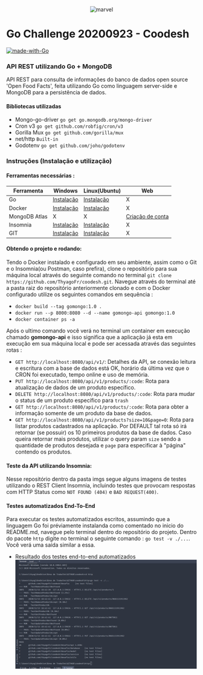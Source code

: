 
<div  align="center">
    <img  src="https://miro.medium.com/max/700/1*XtU2ByqGUYD4O5TQuS2CxQ.png"  alt="marvel"  width="320"/>
</div>

# Go Challenge 20200923 - Coodesh
[![made-with-Go](https://img.shields.io/badge/Made%20with-Go-1f425f.svg)](http://golang.org)


### API REST utilizando Go + MongoDB

API REST para consulta de informações do banco de dados open source 'Open Food Facts', feita utilizando Go como 
linguagem server-side e MongoDB para a persistência de dados.

#### Bibliotecas utilizadas

- Mongo-go-driver `go get go.mongodb.org/mongo-driver`
- Cron v3 `go get github.com/robfig/cron/v3`
- Gorilla Mux `go get github.com/gorilla/mux`
- net/http `Built-in`
- Godotenv `go get github.com/joho/godotenv`

### Instruções (Instalação e utilização)

#### Ferramentas necessárias :

| Ferramenta  |  Windows  |   Linux(Ubuntu)  |    Web  | 
| ------------------- | ------------------- | ------------------- |  ------------------- | 
|  Go |   [Instalação](https://golang.org/doc/install) |  [Instalação](https://golang.org/doc/install) |   X |
|  Docker |  [Instalação](https://br.openfoodfacts.org/data) | [Instalação](https://www.digitalocean.com/community/tutorials/how-to-install-and-use-docker-on-ubuntu-20-04-pt)  |  X |
|  MongoDB Atlas | X|X | [Criação de conta](https://www.mongodb.com/try) | 
|  Insomnia |  [Instalação](https://insomnia.rest/download/) | [Instalação](https://snapcraft.io/insomnia)  |   X |
|  GIT |  [Instalação](https://git-scm.com/downloads) | [Instalação](https://git-scm.com/downloads)  |   X |

#### Obtendo o projeto e rodando:

Tendo o Docker instalado e configurado em seu ambiente, assim como o Git e o Insomnia(ou Postman, caso prefira), 
clone o repositório para sua máquina local através do seguinte comando no terminal `git clone https://github.com/ThyagoFr/coodesh.git`.
Navegue através do terminal até a pasta raiz do repositório anteriormente clonado e com o Docker configurado utilize os seguintes comandos em sequência :
- `docker build --tag gomongo:1.0 .`
- `docker run --p 8000:8080 --d --name gomongo-api gomongo:1.0`
- `docker container ps -a`

Após o ultimo comando você verá no terminal um container em execução chamado **gomongo-api** e isso significa que a aplicação já esta em 
execução em sua máquina local e pode ser acessada através das seguintes rotas :

- `GET http://localhost:8080/api/v1/`: Detalhes da API, se conexão leitura e escritura com a base de dados está OK, horário da última vez que o CRON foi executado, tempo online e uso de memória.
- `PUT http://localhost:8080/api/v1/products/:code`: Rota para atualização de dados de um produto específico.
- `DELETE http://localhost:8080/api/v1/products/:code`: Rota para mudar o status de um produto específico para `trash`
- `GET http://localhost:8080/api/v1/products/:code`: Rota para obter a informação somente de um produto da base de dados.
- `GET http://localhost:8080/api/v1/products?size=10&page=0`: Rota para listar produtos cadastrados na aplicação. Por DEFAULT tal rota só irá retornar (se possuir) os 
10 primeiros produtos da base de dados. Caso queira retornar mais produtos, utilizar o query param `size` sendo a quantidade de produtos
desejada e `page` para especificar à "página" contendo os produtos. 

#### Teste da API utilizando Insomnia:

Nesse repositório dentro da pasta imgs segue alguns imagens de testes utilizando o REST Client Insomnia, incluindo testes que provocam
respostas com HTTP Status como `NOT FOUND (404)` e `BAD REQUEST(400)`.

<!---
- Buscando produtos
![Buscando todos os produtos](https://github.com/thyagofr/coodesh/blob/main/imgs/GETALL.png?raw=true)
- Buscando produtos (Paginação com size específico)
![Buscando todos os produtos](https://github.com/thyagofr/coodesh/blob/main/imgs/GETALL-PAGINATE.png?raw=true)
- Buscando produto por código (OK)
![Buscando todos os produtos](https://github.com/thyagofr/coodesh/blob/main/imgs/GETPRODUCT-OK.png?raw=true)
- Buscando produto por código (NOT FOUND)
![Buscando todos os produtos](https://github.com/thyagofr/coodesh/blob/main/imgs/GETPRODUCT-NOTFOUND.png?raw=true)
- Removendo produto por codigo (OK)
![Buscando todos os produtos](https://github.com/thyagofr/coodesh/blob/main/imgs/DELETEPRODUCT-OK.png?raw=true)
- Removendo produto por codigo (NOT FOUND)
![Buscando todos os produtos](https://github.com/thyagofr/coodesh/blob/main/imgs/DELETEPRODUCT-NOTFOUND.png?raw=true)
- Editando produto por código (NOT FOUND)
![Buscando todos os produtos](https://github.com/thyagofr/coodesh/blob/main/imgs/PUTPRODUCT-NOTFOUND.png?raw=true)
- Editando produto por codigo (OK)
![Buscando todos os produtos](https://github.com/thyagofr/coodesh/blob/main/imgs/PUTPRODUCT-OK.png?raw=true)
- Editando produto por codigo (BAD REQUEST)
![Buscando todos os produtos](https://github.com/thyagofr/coodesh/blob/main/imgs/PUTPRODUCT-BADREQUEST.png?raw=true)
---> 
 
 #### Testes automatizados End-To-End
 
 Para executar os testes automatizados escritos, assumindo que a linguagem Go foi préviamente instalanda como comentado
 no inicio do README.md, navegue pelo terminal dentro do repositório do projeto. Dentro do pacote `http` digite no terminal
 o seguinte comando : `go test -v ./...`. Você verá uma saída similar a essa.
 
 - Resultado dos testes end-to-end automatizados
 ![Resultado dos testes end-to-end automatizados](https://github.com/thyagofr/coodesh/blob/main/imgs/TESTS.png?raw=true)
 
 